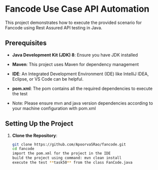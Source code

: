 # Fancode Use Case API Automation

This project demonstrates how to execute the provided scenario for Fancode using Rest Assured API testing in Java.

## Prerequisites

- **Java Development Kit (JDK) 8**: Ensure you have JDK installed
- **Maven**: This project uses Maven for dependency management
- **IDE**: An Integrated Development Environment (IDE) like IntelliJ IDEA, Eclipse, or VS Code can be helpful.
- **pom.xml**: The pom contains all the required dependencies to execute the test

- Note: Please ensure mvn and java version dependencies according to your machine configuration with pom.xml

## Setting Up the Project

1. **Clone the Repository**:
   ```sh
   git clone https://github.com/ApoorvaSRao/fancode.git
   cd fancode
   import the pom.xml for the project in the IDE
   build the project using command: mvn clean install
   execute the test **task50** from the class FanCode.java
   
